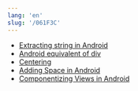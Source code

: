 ```yaml
---
lang: 'en'
slug: '/061F3C'
---
```


- [Extracting string in Android](./../.././docs/pages/Extracting%20string%20in%20Android.md)
- [Android equivalent of div](./../.././docs/pages/Android%20equivalent%20of%20div.md)
- [Centering](./../.././docs/pages/Centering.md)
- [Adding Space in Android](./../.././docs/pages/Adding%20Space%20in%20Android.md)
- [Componentizing Views in Android](./../.././docs/pages/Componentizing%20Views%20in%20Android.md)

<head>
  <html lang="en-US"/>
</head>
